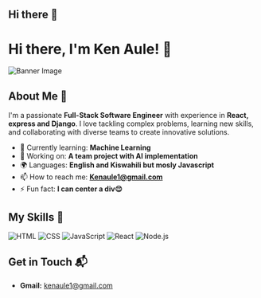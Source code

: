 ## Hi there 👋
# Hi there, I'm Ken Aule! 👋

![Banner Image](https://i.imgur.com/Wtaa2jp.jpeg)

## About Me 🚀

I'm a passionate **Full-Stack Software Engineer** with experience in **React, express and Django**. I love tackling complex problems, learning new skills, and collaborating with diverse teams to create innovative solutions.

- 🌱 Currently learning: **Machine Learning**
- 🔭 Working on: **A team project with AI implementation**
- 🌍 Languages: **English and Kiswahili but mosly Javascript**
- 📫 How to reach me: **Kenaule1@gmail.com**
- ⚡ Fun fact: **I can center a div😌**

## My Skills 🧠

![HTML](https://img.shields.io/badge/-HTML-E34F26?style=flat-square&logo=html5&logoColor=white)
![CSS](https://img.shields.io/badge/-CSS-1572B6?style=flat-square&logo=css3&logoColor=white)
![JavaScript](https://img.shields.io/badge/-JavaScript-F7DF1E?style=flat-square&logo=javascript&logoColor=black)
![React](https://img.shields.io/badge/-React-61DAFB?style=flat-square&logo=react&logoColor=black)
![Node.js](https://img.shields.io/badge/-Node.js-339933?style=flat-square&logo=node.js&logoColor=white)



## Get in Touch 📬

- **Gmail:** kenaule1@gmail.com



